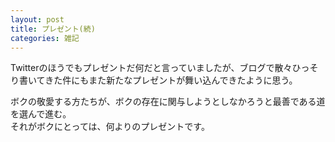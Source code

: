 ```yaml
---
layout: post
title: プレゼント(続)
categories: 雑記
---
```


Twitterのほうでもプレゼントだ何だと言っていましたが、ブログで散々ひっそり書いてきた件にもまた新たなプレゼントが舞い込んできたように思う。

ボクの敬愛する方たちが、ボクの存在に関与しようとしなかろうと最善である道を選んで進む。  
それがボクにとっては、何よりのプレゼントです。
